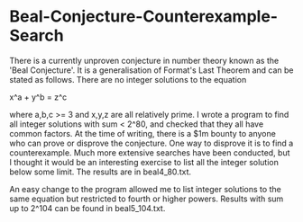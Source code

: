 # Beal-Conjecture-Counterexample-Search

There is a currently unproven conjecture in number theory known as the 'Beal Conjecture'. It is a generalisation of Format's Last Theorem and can be stated as follows. There are no integer solutions to the equation

x^a + y^b = z^c

where a,b,c >= 3 and x,y,z are all relatively prime. I wrote a program to find all integer solutions with sum < 2^80, and checked that they all have common factors. At the time of writing, there is a $1m bounty to anyone who can prove or disprove the conjecture. One way to disprove it is to find a counterexample. Much more extensive searches have been conducted, but I thought it would be an interesting exercise to list all the integer solution below some limit. The results are in beal4_80.txt.

An easy change to the program allowed me to list integer solutions to the same equation but restricted to fourth or higher powers. Results with sum up to 2^104 can be found in beal5_104.txt.

